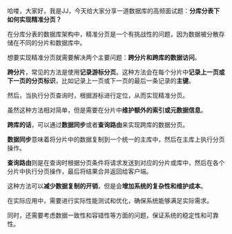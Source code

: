 哈喽，大家好，我是JJ，今天给大家分享一道数据库的高频面试题：**分库分表下如何实现精准分页？**



在分库分表的数据库架构中，精准分页是一个有挑战性的问题，因为数据被分散存储在不同的分片和数据库中。



想要实现精准分页就需要解决两个主要问题：**跨分片和跨库的数据访问**。



**跨分片**，常见的方法是使用**记录游标分页**。这种方法会在每个分片中**记录上一页或下一页的分页标识**，比如记录上一页或下一页的最后一条记录的**主键**。



然后，当执行分页查询时，根据游标进行定位，从而实现精准分页。



虽然这种方法相对简单，但是需要在分片中**维护额外的索引或元数据信息**。



**跨库的话**，可以通过**数据同步**或者**查询路由**来实现跨库的数据分页。



**数据同步**意味着将分片中的数据复制到一个统一的主库中，然后在主库上执行分页操作。



**查询路由**则是在查询时根据分页条件将请求发送到对应的分片或库中，然后在各个分片中执行分页操作，最后将结果合并返回给客户端。



这种方法可以**减少数据复制的开销**，但是会**增加系统的复杂性和维护成本**。



在实际应用中，需要进行实际性能测试和优化，确保系统能够满足实际需求。



同时，还需要考虑数据一致性和容错性等方面的问题，保证系统的稳定性和可靠性。


